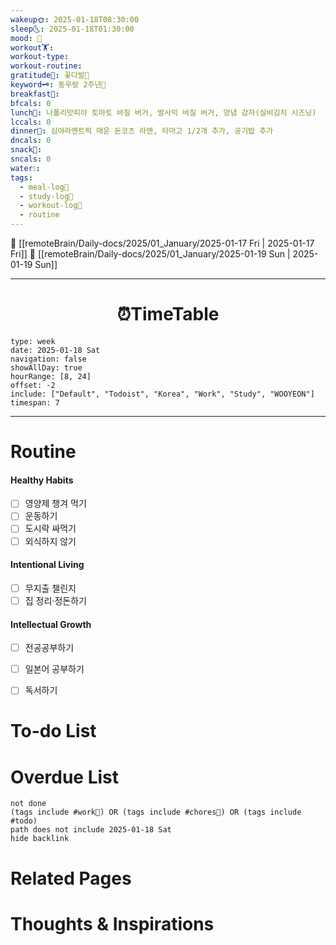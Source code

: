```yaml
---
wakeup🌞: 2025-01-18T08:30:00
sleep🌜: 2025-01-18T01:30:00
mood: 🥰
workout🏋️: 
workout-type: 
workout-routine: 
gratitude🙏: 꽃다발🌷
keyword🗝️: 동우랑 2주년💐
breakfast🍳: 
bfcals: 0
lunch🍚: 나폴리맛피아 토마토 바질 버거, 발사믹 바질 버거, 양념 감자(실비김치 시즈닝)
lccals: 0
dinner🥗: 심야라멘트럭 매운 돈코츠 라멘, 타마고 1/2개 추가, 공기밥 추가
dncals: 0
snack🍬: 
sncals: 0
water💧: 
tags:
  - meal-log📝
  - study-log📓
  - workout-log💪
  - routine
---
```


🔺 [[remoteBrain/Daily-docs/2025/01_January/2025-01-17 Fri | 2025-01-17 Fri]]
🔻 [[remoteBrain/Daily-docs/2025/01_January/2025-01-19 Sun | 2025-01-19 Sun]]
___
<h1> <center>⏰TimeTable </center> </h1>

```gEvent
type: week
date: 2025-01-18 Sat
navigation: false
showAllDay: true
hourRange: [8, 24]
offset: -2
include: ["Default", "Todoist", "Korea", "Work", "Study", "WOOYEON"]
timespan: 7
```

--- 


# Routine 

####  Healthy Habits
- [ ] 영양제 챙겨 먹기
- [ ] 운동하기
- [ ] 도시락 싸먹기 
- [ ] 외식하지 않기 

####  Intentional Living 
- [ ] 무지출 챌린지 
- [ ] 집 정리·정돈하기

#### Intellectual Growth
- [ ] 전공공부하기
- [ ] 일본어 공부하기
- [ ] 독서하기



# To-do List


# Overdue List
```tasks
not done
(tags include #work💼) OR (tags include #chores🧺) OR (tags include #todo)
path does not include 2025-01-18 Sat
hide backlink
```

# Related Pages



# Thoughts & Inspirations

